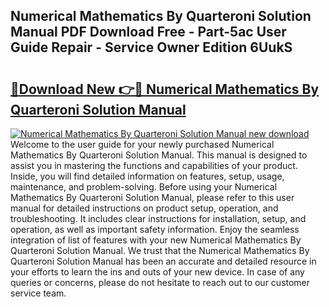 ## Numerical Mathematics By Quarteroni Solution Manual PDF Download Free - Part-5ac User Guide Repair - Service Owner Edition 6UukS

# <h2><a href="http://bc69379.oget.top/?id=Numerical+Mathematics+By+Quarteroni+Solution+Manual">🔗Download New 👉🔴 Numerical Mathematics By Quarteroni Solution Manual</a></h2>

[![Numerical Mathematics By Quarteroni Solution Manual new download](https://i.imgur.com/5g1atiW.png)](http://bc69379.oget.top/?id=Numerical+Mathematics+By+Quarteroni+Solution+Manual)
Welcome to the user guide for your newly purchased Numerical Mathematics By Quarteroni Solution Manual. This manual is designed to assist you in mastering the functions and capabilities of your product. Inside, you will find detailed information on features, setup, usage, maintenance, and problem-solving. Before using your Numerical Mathematics By Quarteroni Solution Manual, please refer to this user manual for detailed instructions on product setup, operation, and troubleshooting. It includes clear instructions for installation, setup, and operation, as well as important safety information. Enjoy the seamless integration of list of features with your new Numerical Mathematics By Quarteroni Solution Manual. We trust that the Numerical Mathematics By Quarteroni Solution Manual has been an accurate and detailed resource in your efforts to learn the ins and outs of your new device. In case of any queries or concerns, please do not hesitate to reach out to our customer service team.
